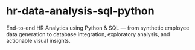 # hr-data-analysis-sql-python
End-to-end HR Analytics using Python &amp; SQL — from synthetic employee data generation to database integration, exploratory analysis, and actionable visual insights.
